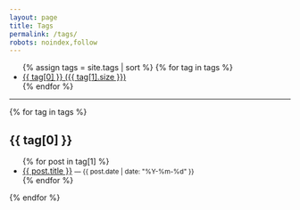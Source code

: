 ```yaml
---
layout: page
title: Tags
permalink: /tags/
robots: noindex,follow
---
```


<ul>
  {% assign tags = site.tags | sort %}
  {% for tag in tags %}
    <li><a href="#{{ tag[0] | slugify }}">{{ tag[0] }} ({{ tag[1].size }})</a></li>
  {% endfor %}
</ul>

<hr/>

{% for tag in tags %}
  <h2 id="{{ tag[0] | slugify }}">{{ tag[0] }}</h2>
  <ul>
    {% for post in tag[1] %}
      <li>
        <a href="{{ post.url | relative_url }}">{{ post.title }}</a>
        <small>— {{ post.date | date: "%Y-%m-%d" }}</small>
      </li>
    {% endfor %}
  </ul>
{% endfor %}
